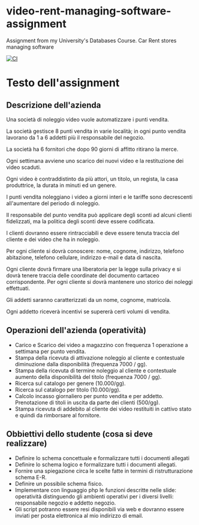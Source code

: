 # video-rent-managing-software-assignment
Assignment from my University's Databases Course. Car Rent stores managing software

[![CI](https://github.com/marcorossiIT/car-rent-managing-software-assignment/actions/workflows/ftpUpl.yml/badge.svg)](https://github.com/marcorossiIT/car-rent-managing-software-assignment/actions/workflows/ftpUpl.yml)

Testo dell'assignment
===

## Descrizione dell'azienda

Una società di noleggio video vuole automatizzare i punti vendita.

La società gestisce 8 punti vendita in varie località; in ogni punto vendita lavorano da 1 a 6 addetti più il responsabile del negozio.

La società ha 6 fornitori che dopo 90 giorni di affitto ritirano la merce.

Ogni settimana avviene uno scarico dei nuovi video e la restituzione dei video scaduti.

Ogni video è contraddistinto da più attori, un titolo, un regista, la casa produttrice, la durata in minuti ed un genere.

I punti vendita noleggiano i video a giorni interi e le tariffe sono decrescenti all'aumentare del periodo di noleggio.

Il responsabile del punto vendita può applicare degli sconti ad alcuni clienti fidelizzati, ma la politica degli sconti deve essere codificata.

I clienti dovranno essere rintracciabili e deve essere tenuta traccia del cliente e dei video che ha in noleggio.

Per ogni cliente si dovrà conoscere: nome, cognome, indirizzo, telefono abitazione, telefono cellulare, indirizzo e-mail e data di nascita.

 Ogni cliente dovrà firmare una liberatoria per la legge sulla privacy e si dovrà tenere traccia delle coordinate del documento cartaceo corrispondente. Per ogni cliente si dovrà mantenere uno storico dei noleggi effettuati.

Gli addetti saranno caratterizzati da un nome, cognome, matricola.

Ogni addetto riceverà incentivi se supererà certi volumi di vendita.

## Operazioni dell'azienda (operatività)

-  Carico e Scarico dei video a magazzino con frequenza 1 operazione a settimana per punto vendita.
-  Stampa della ricevuta di attivazione noleggio al cliente e contestuale diminuzione dalla disponibilità (frequenza 7000 / gg).
-  Stampa della ricevuta di termine noleggio al cliente e contestuale aumento della disponibilità del titolo (frequenza 7000 / gg).
-  Ricerca sul catalogo per genere (10.000/gg).
-  Ricerca sul catalogo per titolo (10.000/gg).
-  Calcolo incasso giornaliero per punto vendita e per addetto. Prenotazione di titoli in uscita da parte dei clienti (500/gg).
-  Stampa ricevuta di addebito al cliente dei video restituiti in cattivo stato e quindi da rimborsare al fornitore.

## Obbiettivi dello studente (cosa si deve realizzare)

- Definire lo schema concettuale e formalizzare tutti i documenti allegati
-  Definire lo schema logico e formalizzare tutti i documenti allegati.
-  Fornire una spiegazione circa le scelte fatte in termini di ristrutturazione schema E-R.
-  Definire un possibile schema fisico.
-  Implementare con linguaggio php le funzioni descritte nelle slide: operatività distinguendo gli ambienti operativi per i diversi livelli: responsabile negozio e addetto negozio.
-  Gli script potranno essere resi disponibili via web e dovranno essere inviati per posta elettronica al mio indirizzo di email.
